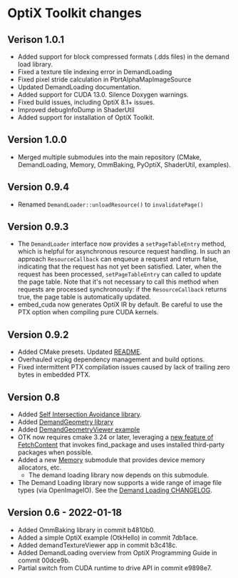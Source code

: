 # OptiX Toolkit changes

## Verison 1.0.1
* Added support for block compressed formats (.dds files) in the demand load library.
* Fixed a texture tile indexing error in DemandLoading
* Fixed pixel stride calculation in PbrtAlphaMapImageSource
* Updated DemandLoading documentation.
* Added support for CUDA 13.0. Silence Doxygen warnings.
* Fixed build issues, including OptiX 8.1+ issues.
* Improved debugInfoDump in ShaderUtil
* Added support for installation of OptiX Toolkit.

## Version 1.0.0
* Merged multiple submodules into the main repository (CMake, DemandLoading, Memory, OmmBaking, PyOptiX, ShaderUtil, examples).

## Version 0.9.4
* Renamed `DemandLoader::unloadResource()` to `invalidatePage()`

## Version 0.9.3
* The `DemandLoader` interface now provides a `setPageTableEntry` method, which is helpful for
  asynchronous resource request handling.  In such an approach `ResourceCallback` can enqueue a
  request and return false, indicating that the request has not yet been satisfied.  Later, when the
  request has been processed, `setPageTableEntry` can called to update the page table.  Note that
  it's not necessary to call this method when requests are processed synchronously: if the
  `ResourceCallback` returns true, the page table is automatically updated.
* embed_cuda now generates OptiX IR by default.  Be careful to use the PTX option when compiling pure CUDA kernels.

## Version 0.9.2
* Added CMake presets.  Updated [README](README.md).
* Overhauled vcpkg dependency management and build options.
* Fixed intermittent PTX compilation issues caused by lack of trailing zero bytes in embedded PTX.

## Version 0.8

* Added [Self Intersection Avoidance library](ShaderUtil/README.md).
* Added [DemandGeometry library](DemandLoading/DemandGeometry/README.md)
* Added [DemandGeometryViewer example](examples/DemandLoading/DemandGeometryViewer)
* OTK now requires cmake 3.24 or later, leveraging a [new feature of FetchContent](https://cmake.org/cmake/help/latest/guide/using-dependencies/index.html#fetchcontent-and-find-package-integration) that invokes find_package and uses installed third-party packages when possible. 
* Added a new [Memory](Memory/README) submodule that provides device memory allocators, etc.
  * The demand loading library now depends on this submodule.
* The Demand Loading library now supports a wide range of image file types (via OpenImageIO).  See 
the [Demand Loading CHANGELOG](DemandLoading/CHANGELOG.md).

## Version 0.6 - 2022-01-18

* Added OmmBaking library in commit b4810b0.
* Added a simple OptiX example (OtkHello) in commit 7db1ace.
* Added demandTextureViewer app in commit b3c418c.
* Added DemandLoading overview from OptiX Programming Guide in commit 00dce9b.
* Partial switch from CUDA runtime to drive API in commit e9898e7.
